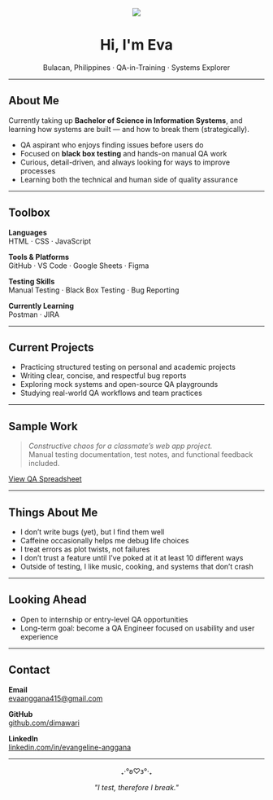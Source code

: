 <p align="center">
  <img src="https://readme-typing-svg.demolab.com?font=Fira+Code&pause=1000&color=00BFFF&center=true&vCenter=true&width=435&lines=Testing+Enthusiast;QA-in-Training;Breaking+for+the+Better" />
</p>

<h1 align="center">Hi, I'm Eva</h1>
<p align="center">Bulacan, Philippines · QA-in-Training · Systems Explorer</p>

---

## About Me

Currently taking up  **Bachelor of Science in Information Systems**, and learning how systems are built — and how to break them (strategically).

- QA aspirant who enjoys finding issues before users do  
- Focused on **black box testing** and hands-on manual QA work  
- Curious, detail-driven, and always looking for ways to improve processes  
- Learning both the technical and human side of quality assurance

---

## Toolbox

**Languages**  
HTML · CSS · JavaScript

**Tools & Platforms**  
GitHub · VS Code · Google Sheets · Figma

**Testing Skills**  
Manual Testing · Black Box Testing · Bug Reporting

**Currently Learning**  
Postman · JIRA 

---

## Current Projects

- Practicing structured testing on personal and academic projects  
- Writing clear, concise, and respectful bug reports  
- Exploring mock systems and open-source QA playgrounds  
- Studying real-world QA workflows and team practices

---

## Sample Work

> *Constructive chaos for a classmate’s web app project.*  
Manual testing documentation, test notes, and functional feedback included.

[View QA Spreadsheet](https://docs.google.com/spreadsheets/d/10v0ha6Bz_b8PyYRAhvoODsVBKwMMzp-a-xshPHCuoUs/edit?usp=sharing)

---

## Things About Me

- I don’t write bugs (yet), but I find them well  
- Caffeine occasionally helps me debug life choices  
- I treat errors as plot twists, not failures  
- I don’t trust a feature until I’ve poked at it at least 10 different ways  
- Outside of testing, I like music, cooking, and systems that don’t crash

---

## Looking Ahead

- Open to internship or entry-level QA opportunities  
- Long-term goal: become a QA Engineer focused on usability and user experience

---

## Contact

**Email**  
[evaanggana415@gmail.com](mailto:evaanggana415@gmail.com)

**GitHub**  
[github.com/dimawari](https://github.com/dimawari)

**LinkedIn**  
[linkedin.com/in/evangeline-anggana](https://www.linkedin.com/in/evangeline-anggana)

---

<p align="center">₊‧°𐐪♡𐑂°‧₊</p>
<p align="center"><i>"I test, therefore I break."</i></p>
